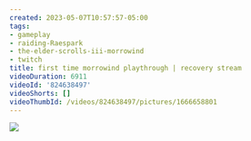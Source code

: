 ```yaml
---
created: 2023-05-07T10:57:57-05:00
tags:
- gameplay
- raiding-Raespark
- the-elder-scrolls-iii-morrowind
- twitch
title: first time morrowind playthrough | recovery stream
videoDuration: 6911
videoId: '824638497'
videoShorts: []
videoThumbId: /videos/824638497/pictures/1666658801
---
```


![](20230507155757.jpg)
